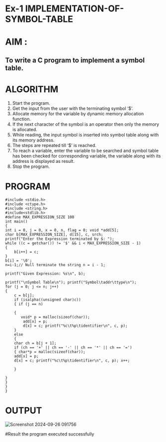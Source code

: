 # Ex-1 IMPLEMENTATION-OF-SYMBOL-TABLE
# AIM :
## To write a C program to implement a symbol table.
# ALGORITHM
1.	Start the program.
2.	Get the input from the user with the terminating symbol ‘$’.
3.	Allocate memory for the variable by dynamic memory allocation function.
4.	If the next character of the symbol is an operator then only the memory is allocated.
5.	While reading, the input symbol is inserted into symbol table along with its memory address.
6.	The steps are repeated till ‘$’ is reached.
7.	To reach a variable, enter the variable to be searched and symbol table has been checked for corresponding variable, the variable along with its address is displayed as result.
8.	Stop the program. 
# PROGRAM
~~~
#include <stdio.h> 
#include <ctype.h> 
#include <string.h>
#include<stdlib.h>
#define MAX_EXPRESSION_SIZE 100
int main() 
{
int i = 0, j = 0, x = 0, n, flag = 0; void *add[5];
char b[MAX_EXPRESSION_SIZE], d[15], c, srch;
printf("Enter the Expression terminated by $: ");
while ((c = getchar()) != '$' && i < MAX_EXPRESSION_SIZE - 1) 
{ 
    b[i++] = c;
}
b[i] = '\0';
n=i-1;// Null terminate the string n = i - 1;

printf("Given Expression: %s\n", b);

printf("\nSymbol Table\n"); printf("Symbol\taddr\ttype\n");
for (j = 0; j <= n; j++) 
{ 
    c = b[j];
    if (isalpha((unsigned char)c)) 
    { if (j == n)
    
    { 
       void* p = malloc(sizeof(char)); 
        add[x] = p;
        d[x] = c; printf("%c\t%p\tidentifier\n", c, p);
    }
    else 
    {
    char ch = b[j + 1];
    if (ch == '+' || ch == '-' || ch == '*' || ch == '=') 
    { char*p = malloc(sizeof(char));
    add[x] = p;
    d[x] = c; printf("%c\t%p\tidentifier\n", c, p); x++;
        
    }
    
}
}
}
}
~~~

# OUTPUT

![Screenshot 2024-09-26 091756](https://github.com/user-attachments/assets/dcfcb8ee-6324-4a18-9aea-ffe132879328)

#Result
the program executed successfully
